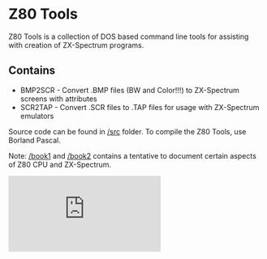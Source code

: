 Z80 Tools
=========

Z80 Tools is a collection of DOS based command line tools for assisting with creation of ZX-Spectrum programs.

Contains
--------

- BMP2SCR - Convert .BMP files (BW and Color!!!) to ZX-Spectrum screens with attributes
- SCR2TAP - Convert .SCR files to .TAP files for usage with ZX-Spectrum emulators


Source code can be found in [/src](/src) folder.
To compile the Z80 Tools, use Borland Pascal.

Note: [/book1](book1) and [/book2](book2) contains a tentative to document certain aspects of Z80 CPU and ZX-Spectrum.

![Analytics](https://ga-beacon.appspot.com/UA-2402433-6/beacon.en.html)
